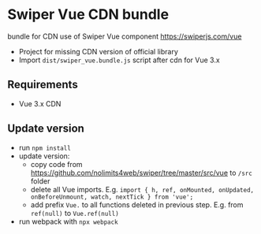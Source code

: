 # Swiper Vue CDN bundle

bundle for CDN use of Swiper Vue component
https://swiperjs.com/vue

* Project for missing CDN version of official library
* Import `dist/swiper_vue.bundle.js` script after cdn for Vue 3.x

## Requirements

* Vue 3.x CDN

## Update version

* run `npm install`
* update version:
  * copy code from https://github.com/nolimits4web/swiper/tree/master/src/vue to `/src` folder
  * delete all Vue imports. E.g. `import { h, ref, onMounted, onUpdated, onBeforeUnmount, watch, nextTick } from 'vue';`
  * add prefix `Vue.` to all functions deleted in previous step. E.g. from `ref(null)` to `Vue.ref(null)`
* run webpack with `npx webpack`
